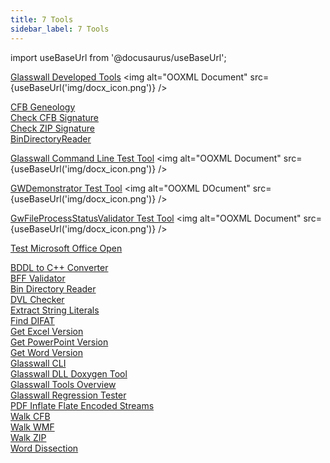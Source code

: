 ```yaml
---
title: 7 Tools 
sidebar_label: 7 Tools 
---
```


import useBaseUrl from '@docusaurus/useBaseUrl';

[Glasswall Developed Tools](artifacts/glasswall_developed_tools.doc) <img alt="OOXML Document" src={useBaseUrl('img/docx_icon.png')} />

[CFB Geneology](artifacts/CFBGeneology)  
[Check CFB Signature](artifacts/CheckCFBSignature)  
[Check ZIP Signature](artifacts/CheckZIPSignature)  
[BinDirectoryReader](artifacts/BinDirectoryReader.doc)
 
[Glasswall Command Line Test Tool](<artifacts/Glasswall Command Line Test Tool.docx>) <img alt="OOXML Document" src={useBaseUrl('img/docx_icon.png')} /> 

[GWDemonstrator Test Tool](<artifacts/GWDemonstrator Test Tool.docx>) <img alt="OOXML DOcument" src={useBaseUrl('img/docx_icon.png')} />  

[GwFileProcessStatusValidator Test Tool](<artifacts/GwFileProcessStatusValidator Test Tool.docx>) <img alt="OOXML Document" src={useBaseUrl('img/docx_icon.png')} />

[Test Microsoft Office Open](artifacts/TestMSOfficeOpen)  

[BDDL to C++ Converter](artifacts/BddToCppConverter)  
[BFF Validator](artifacts/BffValidator)  
[Bin Directory Reader](artifacts/BinDirectoryReader)  
[DVL Checker](artifacts/DvlChecker)  
[Extract String Literals](artifacts/ExtractStrLit)  
[Find DIFAT](artifacts/FindDIFAT)  
[Get Excel Version](artifacts/GetExcelVersion)  
[Get PowerPoint Version](artifacts/GetPowerPointVersion)  
[Get Word Version](artifacts/GetWordVersion)  
[Glasswall CLI](artifacts/GlasswallCLI)  
[Glasswall DLL Doxygen Tool](artifacts/GlasswallDLLDoxygenTool)  
[Glasswall Tools Overview](artifacts/GlasswallToolsOverview)  
[Glasswall Regression Tester](4-testing/artifacts/GwRegressionTester)  
[PDF Inflate Flate Encoded Streams ](artifacts/PdfInflateFlateDecode)  
[Walk CFB](artifacts/WalkCFB)  
[Walk WMF](artifacts/WalkWMF)  
[Walk ZIP](artifacts/WalkZIP)  
[Word Dissection](artifacts/WordDissection)
